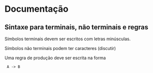 # Documentação

## Sintaxe para terminais, não terminais e regras
Símbolos terminais devem ser escritos com letras minúsculas.

Símbolos não terminais podem ter caracteres (discutir)

Uma regra de produção deve ser escrita na forma

` A -> B`


